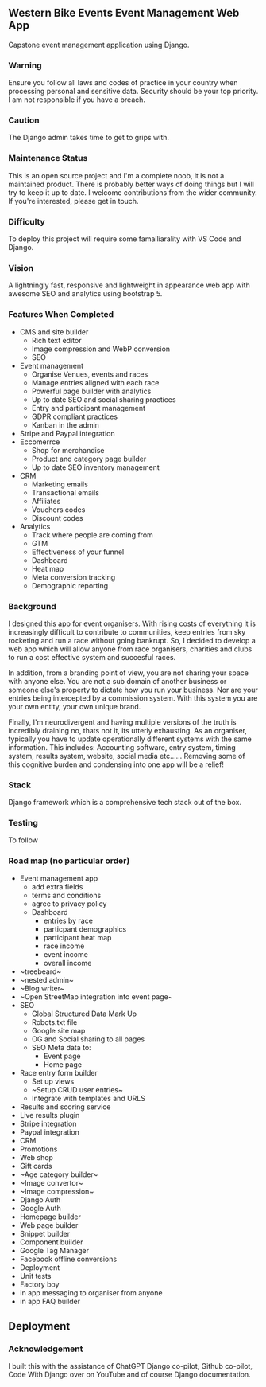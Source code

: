 ## Western Bike Events Event Management Web App
Capstone event management application using Django. 

### Warning
Ensure you follow all laws and codes of practice in your country when processing personal and sensitive data. Security should be your top priority. I am not responsible if you have a breach. 

### Caution

The Django admin takes time to get to grips with.

### Maintenance Status
This is an open source project and I'm a complete noob, it is not a maintained product. There is probably better ways of doing things but I will try to keep it up to date. I welcome contributions from the wider community. If you're interested, please get in touch.

### Difficulty 
To deploy this project will require some famailiarality with VS Code and Django. 

### Vision
A lightningly fast, responsive and lightweight in appearance web app with awesome SEO and analytics using bootstrap 5.

### Features When Completed
+ CMS and site builder
    + Rich text editor
    + Image compression and WebP conversion
    + SEO
+ Event management 
    + Organise Venues, events and races
    + Manage entries aligned with each race
    + Powerful page builder with analytics
    + Up to date SEO and social sharing practices
    + Entry and participant management
    + GDPR compliant practices
    + Kanban in the admin
+ Stripe and Paypal integration
+ Eccomerrce
    + Shop for merchandise
    + Product and category page builder
    + Up to date SEO
    inventory management
+ CRM
    + Marketing emails
    + Transactional emails
    + Affiliates
    + Vouchers codes
    + Discount codes
+ Analytics
    + Track where people are coming from
    + GTM
    + Effectiveness of your funnel
    + Dashboard
    + Heat map
    + Meta conversion tracking
    + Demographic reporting

### Background
I designed this app for event organisers. With rising costs of everything it is increasingly difficult to contribute to communities, keep entries from sky rocketing and run a race without going bankrupt. So, I decided to develop a web app which will allow anyone from race organisers, charities and clubs to run a cost effective system and succesful races.

In addition, from a branding point of view, you are not sharing your space with anyone else. You are not a sub domain of another business or someone else's property to dictate how you run your business. Nor are your entries being intercepted by a commission system. With this system you are your own entity, your own unique brand.

Finally, I'm neurodivergent and having multiple versions of the truth is incredibly draining no, thats not it, its utterly exhausting. As an organiser, typically you have to update operationally different systems with the same information. This includes: Accounting software, entry system, timing system, results system, website, social media etc...... Removing some of this cognitive burden and condensing into one app will be a relief!

### Stack
Django framework which is a comprehensive tech stack out of the box. 

### Testing
To follow

### Road map (no particular order)
+ Event management app
    + add extra fields
    + terms and conditions
    + agree to privacy policy
    + Dashboard
        + entries by race
        + particpant demographics
        + participant heat map
        + race income
        + event income
        + overall income
+ ~treebeard~
+ ~nested admin~
+ ~Blog writer~
+ ~Open StreetMap integration into event page~
+ SEO
    + Global Structured Data Mark Up
    + Robots.txt file
    + Google site map
    + OG and Social sharing to all pages
    + SEO Meta data to:
        + Event page
        + Home page
+ Race entry form builder
    + Set up views
    + ~Setup CRUD user entries~
    + Integrate with templates and URLS
+ Results and scoring service
+ Live results plugin
+ Stripe integration
+ Paypal integration
+ CRM
+ Promotions
+ Web shop
+ Gift cards
+ ~Age category builder~
+ ~Image convertor~
+ ~Image compression~
+ Django Auth
+ Google Auth
+ Homepage builder
+ Web page builder
+ Snippet builder
+ Component builder
+ Google Tag Manager 
+ Facebook offline conversions
+ Deployment
+ Unit tests
+ Factory boy
+ in app messaging to organiser from anyone
+ in app FAQ builder

## Deployment

### Acknowledgement

I built this with the assistance of ChatGPT Django co-pilot, Github co-pilot, Code With Django over on YouTube and of course Django documentation.

